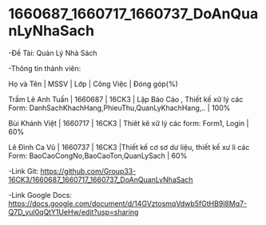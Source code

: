 # 1660687_1660717_1660737_DoAnQuanLyNhaSach
-Đề Tài: Quản Lý Nhà Sách




-Thông tin thành viên:

  Họ và Tên        | MSSV    | Lớp    | Công Việc | Đóng góp(%)
  
  Trầm Lê Anh Tuấn | 1660687 | 16CK3  | Lập Báo Cáo , Thiết kế xữ lý các Form: DanhSachKhachHang,PhieuThu,QuanLyKhachHang,..          | 100%
  
  Bùi Khánh Việt   | 1660717 | 16CK3  |    Thiêt kê xữ lý các form: Form1, Login       | 60%
  
  Lê Đình Ca Vũ    | 1660737 | 16CK3  |Thiết kế cơ sơ dư liệu, thiết kế xư li các Form:    BaoCaoCongNo,BaoCaoTon,QuanLySach       | 60%
  
-Link Git: https://github.com/Group33-16CK3/1660687_1660717_1660737_DoAnQuanLyNhaSach

-Link Google Docs: https://docs.google.com/document/d/14GVztosmqVdwb5fGtHB9l8Mq7-Q7D_yul0qQtY1UeHw/edit?usp=sharing
